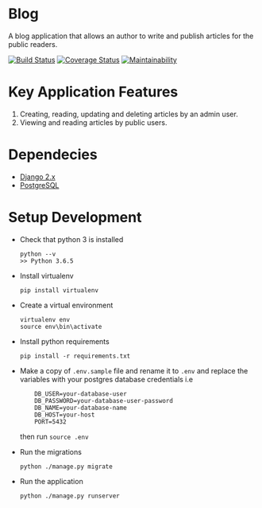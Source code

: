 # Blog

A blog application that allows an author to write and publish articles for the public readers.

[![Build Status](https://travis-ci.com/solnsubuga/blog.svg?branch=develop)](https://travis-ci.com/solnsubuga/blog) [![Coverage Status](https://coveralls.io/repos/github/solnsubuga/blog/badge.svg?branch=ch-setup-continous-integration)](https://coveralls.io/github/solnsubuga/blog?branch=develop) [![Maintainability](https://api.codeclimate.com/v1/badges/218f4c91b3446c222a10/maintainability)](https://codeclimate.com/github/solnsubuga/blog/maintainability)

# Key Application Features

1. Creating, reading, updating and deleting articles by an admin user.
2. Viewing and reading articles by public users.

# Dependecies

- [Django 2.x](https://www.djangoproject.com/)
- [PostgreSQL](https://www.postgresql.org/)

# Setup Development

- Check that python 3 is installed

  ```
  python --v
  >> Python 3.6.5
  ```

- Install virtualenv

  ```
  pip install virtualenv
  ```

- Create a virtual environment

  ```
  virtualenv env
  source env\bin\activate
  ```

- Install python requirements

  ```
  pip install -r requirements.txt
  ```

- Make a copy of `.env.sample` file and rename it to `.env` and replace the variables with your postgres database credentials i.e

  ```
      DB_USER=your-database-user
      DB_PASSWORD=your-database-user-password
      DB_NAME=your-database-name
      DB_HOST=your-host
      PORT=5432
  ```

  then run `source .env`

- Run the migrations

  ```
  python ./manage.py migrate
  ```

- Run the application

  ```
  python ./manage.py runserver
  ```
